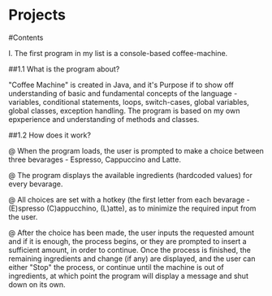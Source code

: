 # Projects

#Contents

I. The first program in my list is a console-based coffee-machine.

##1.1 What is the program about?

"Coffee Machine" is created in Java, and it's Purpose if to show off understanding 
of basic and fundamental concepts of the language - variables, conditional statements, loops, switch-cases, global variables, global classes, exception handling.
The program is based on my own epxperience and understanding of methods and classes.

##1.2 How does it work?

 @ When the program loads, the user is prompted to make a choice between
three bevarages - Espresso, Cappuccino and Latte.

 @ The program displays the available ingredients (hardcoded values) for every bevarage.

 @ All choices are set with a hotkey (the first letter from each bevarage - (E)spresso
(C)appucchino, (L)atte), as to minimize the required input from the user.

 @ After the choice has been made, the user inputs the requested amount and if it is enough, the process begins, or they are prompted to insert a sufficient amount, 
 in order to continue. Once the process is finished, the remaining ingredients and change (if any) are displayed, and the user can either "Stop" the process, or 
 continue until the machine is out of ingredients, at which point the program will display a message and shut down on its own.
 
